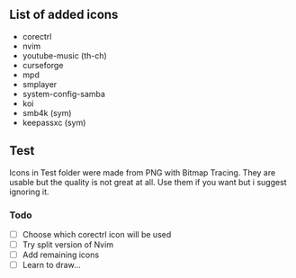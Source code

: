 ## List of added icons

- corectrl
- nvim
- youtube-music (th-ch)
- curseforge
- mpd
- smplayer
- system-config-samba
- koi
- smb4k (sym)
- keepassxc (sym)

## Test

Icons in Test folder were made from PNG with Bitmap Tracing. They are usable but the quality is not great at all. Use them if you want but i suggest ignoring it.  

### Todo

- [ ] Choose which corectrl icon will be used
- [ ] Try split version of Nvim
- [ ] Add remaining icons
- [ ] Learn to draw...
